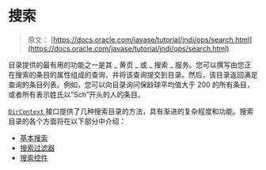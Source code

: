 # 搜索

> 原文： [https://docs.oracle.com/javase/tutorial/jndi/ops/search.html](https://docs.oracle.com/javase/tutorial/jndi/ops/search.html)

目录提供的最有用的功能之一是其 _ 黄页 _ 或 _ 搜索 _ 服务。您可以撰写由您正在搜索的条目的属性组成的查询，并将该查询提交到目录。然后，该目录返回满足查询的条目列表。例如，您可以向目录询问保龄球平均值大于 200 的所有条目，或者所有表示姓氏以“Sch”开头的人的条目。

[`DirContext` ](https://docs.oracle.com/javase/8/docs/api/javax/naming/directory/DirContext.html)接口提供了几种搜索目录的方法，具有渐进的复杂程度和功能。搜索目录的各个方面将在以下部分中介绍：

*   [基本搜索](basicsearch.html)
*   [搜索过滤器](filter.html)
*   [搜索控件](scope.html)